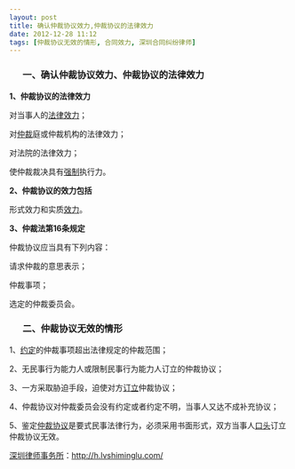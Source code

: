 ```yaml
---
layout: post
title: 确认仲裁协议效力,仲裁协议的法律效力
date: 2012-12-28 11:12
tags: [仲裁协议无效的情形, 合同效力, 深圳合同纠纷律师]
---
```

<ol>
<h3>一、确认仲裁协议效力、仲裁协议的法律效力</h3>
</ol>
<strong>1、仲裁协议的法律效力</strong>

对当事人的<a href="http://h.lvshiminglu.com/law/900.html">法律效力</a>；

对<a href="http://h.lvshiminglu.com/law/494.html">仲裁</a>庭或仲裁机构的法律效力；

对法院的法律效力；

使仲裁裁决具有<a href="http://h.lvshiminglu.com/law/134.html">强制</a>执行力。

<strong>2、仲裁协议的效力包括</strong>

形式效力和实质<a href="http://h.lvshiminglu.com/law/968.html">效力</a>。

<strong>3、仲裁法第16条规定</strong>

仲裁协议应当具有下列内容：

请求仲裁的意思表示；

仲裁事项；

选定的仲裁委员会。
<ol>
<h3>二、仲裁协议无效的情形</h3>
</ol>
1、<a href="http://h.lvshiminglu.com/law/857.html">约定</a>的仲裁事项超出法律规定的仲裁范围；

2、无民事行为能力人或限制民事行为能力人订立的仲裁协议；

3、一方采取胁迫手段，迫使对方<a href="http://h.lvshiminglu.com/law/748.html">订立</a>仲裁协议；

4、仲裁协议对仲裁委员会没有约定或者约定不明，当事人又达不成补充协议；

5、鉴定<a href="http://h.lvshiminglu.com/law/971.html">仲裁协议</a>是要式民事法律行为，必须采用书面形式，双方当事人<a href="http://h.lvshiminglu.com/law/702.html">口头</a>订立仲裁协议无效。

<a href="http://h.lvshiminglu.com/">深圳律师事务所</a>：<a href="http://h.lvshiminglu.com/">http://h.lvshiminglu.com/</a>

